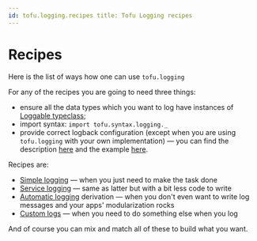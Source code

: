 ```yaml
---
id: tofu.logging.recipes title: Tofu Logging recipes
---
```


# Recipes

Here is the list of ways how one can use `tofu.logging`

For any of the recipes you are going to need three things:

- ensure all the data types which you want to log have instances
  of [Loggable typeclass](../main-entities.md#typeclass-loggablea);
- import syntax: `import tofu.syntax.logging._`
- provide correct logback configuration (except when you are using `tofu.logging` with your own implementation) — you
  can find the description [here](../layouts.md) and the
  example [here](https://github.com/tofu-tf/tofu/tree/examples/src/main/resources/logback.groovy).

Recipes are:

- [Simple logging](simple.md) — when you just need to make the task done
- [Service logging](service.md) — same as latter but with a bit less code to write
- [Automatic logging](auto.md) derivation — when you don't even want to write log messages and your apps' modularization
  rocks
- [Custom logs](custom.md) — when you need to do something else when you log

And of course you can mix and match all of these to build what you want.

